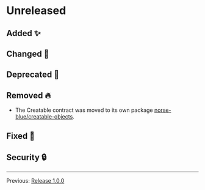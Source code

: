 # Unreleased



## Added :sparkles:



## Changed :slot_machine:



## Deprecated :dart:



## Removed :fire:

- The Creatable contract was moved to its own package [norse-blue/creatable-objects](https://github.com/norse-blue/php-creatable-objects).

## Fixed :bug:



## Security :lock:



---

Previous: [Release 1.0.0](CHANGELOG-1.0.0.md)
